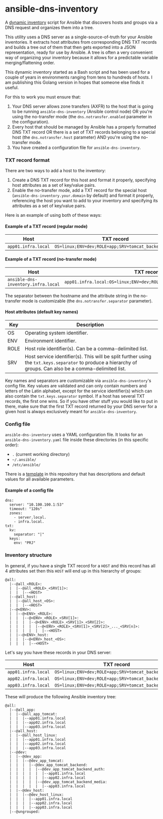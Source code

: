 # ansible-dns-inventory

A [dynamic inventory](https://docs.ansible.com/ansible/latest/user_guide/intro_dynamic_inventory.html) script for Ansible that discovers hosts and groups via a DNS request and organizes them into a tree.

This utility uses a DNS server as a single-source-of-truth for your Ansible inventories. It extracts host attributes from corresponding DNS TXT records and builds a tree out of them that then gets exported into a JSON representation, ready for use by Ansible. A tree is often a very convenient way of organizing your inventory because it allows for a predictable variable merging/flattening order.

This dynamic inventory started as a Bash script and has been used for a couple of years in environments ranging from tens to hundreds of hosts. I am publishing this Golang version in hopes that someone else finds it useful.

For this to work you must ensure that:

1. Your DNS server allows zone transfers (AXFR) to the host that is going to be running `ansible-dns-inventory` (Ansible control node) OR you're using the no-transfer mode (the `dns.notransfer.enabled` parameter in the configuration).
2. Every host that should be managed by Ansible has a properly formatted DNS TXT record OR there is a set of TXT records belonging to a special host (the `dns.notransfer.host` parameter) AND you're using the no-transfer mode.
3. You have created a configuration file for `ansible-dns-inventory`.

### TXT record format
There are two ways to add a host to the inventory:

1. Create a DNS TXT record for this host and format it properly, specifying host attributes as a set of key/value pairs.
2. Enable the no-transfer mode, add a TXT record for the special host (`ansible-dns-inventory.your.domain` by default) and format it properly, referencing the host you want to add to your inventory and specifying its attributes as a set of key/value pairs.

Here is an example of using both of these ways:

#### Example of a TXT record (regular mode)
| Host                  | TXT record                                          |
| --------------------- | --------------------------------------------------- |
| `app01.infra.local`   | `OS=linux;ENV=dev;ROLE=app;SRV=tomcat_backend_auth` |

#### Example of a TXT record (no-transfer mode)
| Host                                | TXT record                                                            |
| ----------------------------------- | --------------------------------------------------------------------- |
| `ansible-dns-inventory.infra.local` | `app01.infra.local:OS=linux;ENV=dev;ROLE=app;SRV=tomcat_backend_auth` |

The separator between the hostname and the attribute string in the no-transfer mode is customizable (the `dns.notransfer.separator` parameter).

#### Host attributes (default key names)
| Key  | Description                                                                                                                                                 |
| ---- | ----------------------------------------------------------------------------------------------------------------------------------------------------------- |
| OS   | Operating system identifier.                                                                                                                                |
| ENV  | Environment identifier.                                                                                                                                     |
| ROLE | Host role identifier(s). Can be a comma-delimited list.                                                                                                     |
| SRV  | Host service identifier(s). This will be split further using the `txt.keys.separator` to produce a hierarchy of groups. Can also be a comma-delimited list. |

Key names and separators are customizable via `ansible-dns-inventory`'s config file.
Key values are validated and can only contain numbers and letters of the Latin alphabet, except for the service identifier(s) which can also contain the `txt.keys.separator` symbol.
If a host has several TXT records, the first one wins. So if you have other stuff you would like to put in there, make sure that the first TXT record returned by your DNS server for a given host is always exclusively meant for `ansible-dns-inventory`.

### Config file

`ansible-dns-inventory` uses a YAML configuration file. It looks for an `ansible-dns-inventory.yaml` file inside these directories (in this specific order):

* `.` (current working directory)
* `~/.ansible/`
* `/etc/ansible/`

There is a [template](config/ansible-dns-inventory.yaml) in this repository that has descriptions and default values for all available parameters.

#### Example of a config file
```
dns:
  server: "10.100.100.1:53"
  timeout: "120s"
  zones:
    - server.local.
    - infra.local.
txt:
  kv:
    separator: "|"
  keys:
    env: "PRJ"

```

### Inventory structure

In general, if you have a single TXT record for a `HOST` and this record has all 4 attributes set then this `HOST` will end up in this hierarchy of groups:

```
@all:
  |--@all_<ROLE>:
  |  |--@all_<ROLE>_<SRV[1]>:
  |  |  |--<HOST>
  |--@all_host:
  |  |--@all_host_<OS>:
  |  |  |--<HOST>
  |--@<ENV>:
  |  |--@<ENV>_<ROLE>:
  |  |  |--@<ENV>_<ROLE>_<SRV[1]>:
  |  |  |  |--@<ENV>_<ROLE>_<SRV[1]>_<SRV[2]>:
  |  |  |  |  |--@<ENV>_<ROLE>_<SRV[1]>_<SRV[2]>_..._<SRV[n]>:
  |  |  |  |  |  |--<HOST>
  |  |--@<ENV>_host:
  |  |  |--@<ENV>_host_<OS>:
  |  |  |  |--<HOST>
```

Let's say you have these records in your DNS server:

| Host                | TXT record                                            |
| ------------------- | ----------------------------------------------------- |
| `app01.infra.local` | `OS=linux;ENV=dev;ROLE=app;SRV=tomcat_backend_auth`   |
| `app02.infra.local` | `OS=linux;ENV=dev;ROLE=app;SRV=tomcat_backend_auth`   |
| `app03.infra.local` | `OS=linux;ENV=dev;ROLE=app;SRV=tomcat_backend_media`  |

These will produce the following Ansible inventory tree:

```
@all:
  |--@all_app:
  |  |--@all_app_tomcat:
  |  |  |--app01.infra.local
  |  |  |--app02.infra.local
  |  |  |--app03.infra.local
  |--@all_host:
  |  |--@all_host_linux:
  |  |  |--app01.infra.local
  |  |  |--app02.infra.local
  |  |  |--app03.infra.local
  |--@dev:
  |  |--@dev_app:
  |  |  |--@dev_app_tomcat:
  |  |  |  |--@dev_app_tomcat_backend:
  |  |  |  |  |--@dev_app_tomcat_backend_auth:
  |  |  |  |  |  |--app01.infra.local
  |  |  |  |  |  |--app02.infra.local
  |  |  |  |  |--@dev_app_tomcat_backend_media:
  |  |  |  |  |  |--app03.infra.local
  |  |--@dev_host:
  |  |  |--@dev_host_linux:
  |  |  |  |--app01.infra.local
  |  |  |  |--app02.infra.local
  |  |  |  |--app03.infra.local
  |--@ungrouped:
```
